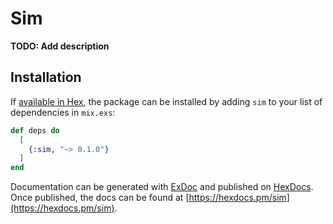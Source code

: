 # Sim

**TODO: Add description**

## Installation

If [available in Hex](https://hex.pm/docs/publish), the package can be installed
by adding `sim` to your list of dependencies in `mix.exs`:

```elixir
def deps do
  [
    {:sim, "~> 0.1.0"}
  ]
end
```

Documentation can be generated with [ExDoc](https://github.com/elixir-lang/ex_doc)
and published on [HexDocs](https://hexdocs.pm). Once published, the docs can
be found at [https://hexdocs.pm/sim](https://hexdocs.pm/sim).

